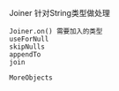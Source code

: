 Joiner 针对String类型做处理

```
Joiner.on() 需要加入的类型
useForNull
skipNulls
appendTo
join

```



```
MoreObjects
```
